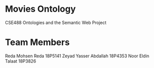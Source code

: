 # Movies Ontology
CSE488 Ontologies and the Semantic Web Project

# Team Members
Reda Mohsen Reda 18P5141
Zeyad Yasser Abdallah 18P4353
Noor Eldin Talaat 18P3826
